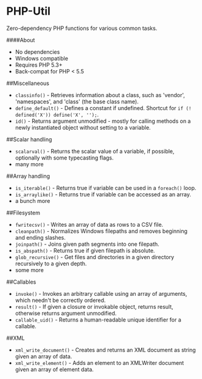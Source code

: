 PHP-Util
========

Zero-dependency PHP functions for various common tasks.

####About
 * No dependencies
 * Windows compatible
 * Requires PHP 5.3+
 * Back-compat for PHP < 5.5

##Miscellaneous
 * `classinfo()` - Retrieves information about a class, such as 'vendor', 'namespaces', and 'class' (the base class name).
 * `define_default()` - Defines a constant if undefined. Shortcut for `if (! defined('X')) define('X', '');`.
 * `id()` - Returns argument unmodified - mostly for calling methods on a newly instantiated object without setting to a variable.

##Scalar handling
 * `scalarval()` - Returns the scalar value of a variable, if possible, optionally with some typecasting flags.
 * many more
 
##Array handling
 * `is_iterable()` - Returns true if variable can be used in a `foreach()` loop.
 * `is_arraylike()` - Returns true if variable can be accessed as an array.
 * a bunch more
 
##Filesystem
 * `fwritecsv()` - Writes an array of data as rows to a CSV file.
 * `cleanpath()` - Normalizes Windows filepaths and removes beginning and ending slashes.
 * `joinpath()` - Joins given path segments into one filepath.
 * `is_abspath()` - Returns true if given filepath is absolute.
 * `glob_recursive()` - Get files and directories in a given directory recursively to a given depth.
 * some more
 
##Callables
 * `invoke()` - Invokes an arbitrary callable using an array of arguments, which needn't be correctly ordered.
 * `result()` - If given a closure or invokable object, returns result, otherwise returns argument unmodified.
 * `callable_uid()` - Returns a human-readable unique identifier for a callable.
 
##XML
 * `xml_write_document()` - Creates and returns an XML document as string given an array of data.
 * `xml_write_element()` - Adds an element to an XMLWriter document given an array of element data.

